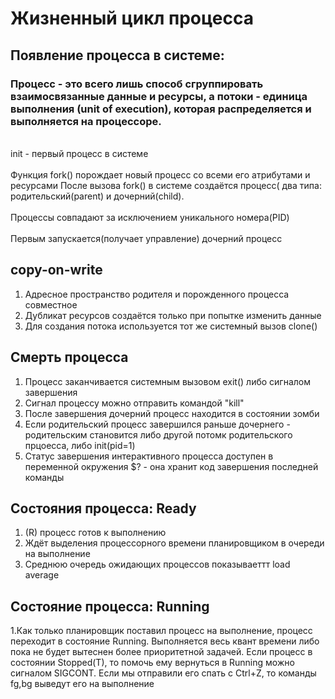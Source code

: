 
# **Жизненный цикл процесса**
## Появление процесса в системе:
### Процесс - это всего лишь способ сгруппировать взаимосвязанные данные и ресурсы, а потоки - единица выполнения (unit of execution), которая распределяется и выполняется на процессоре. 
<br>init - первый процесс в системе</br>
<br>Функция fork() порождает новый процесс со всеми его атрибутами и ресурсами
После вызова fork() в системе создаётся процесс( два типа: родительский(parent) и дочерний(child).</br>
<br>Процессы совпадают за исключением уникального номера(PID)</br>
<br>Первым запускается(получает управление) дочерний процесс</br>
## copy-on-write
1. Адресное пространство родителя и порожденного процесса совместное
2. Дубликат ресурсов создаётся только при попытке изменить данные
3. Для создания потока используется тот же системный вызов clone()
## Cмерть процесса
1. Процесс заканчивается системным вызовом exit() либо сигналом завершения
2. Сигнал процессу можно отправить командой "kill"
3. После завершения дочерний процесс находится в состоянии зомби
4. Если родительский процесс завершился раньше дочернего - родительским становится либо другой потомк родительского прцоесса, либо init(pid=1)
5. Статус завершения интерактивного процесса доступен в переменной окружения $? - она хранит код завершения последней команды
## Состояния процесса: Ready
1. (R) процесс готов к выполнению
2. Ждёт выделения процессорного времени планировщиком в очереди на выполнение
3. Среднюю очередь ожидающих процессов показываеттт load average
## Cостояние процесса: Running
1.Как только планировщик поставил процесс на выполнение, процесс переходит в состояние Running. Выполняется весь квант времени либо пока не будет вытеснен более приоритетной задачей.
Если процесс в состоянии Stopped(T), то помочь ему вернуться в Running можно сигналом SIGCONT.
Если мы отправили его спать с Ctrl+Z, то команды fg,bg выведут его на выполнение

